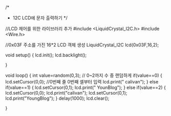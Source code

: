 /*
 * 12C LCD에 문자 출력하기
 */


 //LCD 제어를 위한 라이브러리 추가
 #include <LiquidCrystal_I2C.h>
 #include <Wire.h>

 //0x03F 주소를 가진 16*2 LCD 객체 생성
 LiquidCrystal_I2C lcd(0x03F,16,2);

 void setup()
 {
  lcd.init();
  lcd.backlight();
  
 }


void loop()
{
  int value=random(0,3);
  // 0~2까지 수 중 랜덤하게
  if(value==0)
  {
    lcd.setCursor(0,0); //0번째 줄 0번째 셀부터 입력
    lcd.print(" calivan");
  }
  else if(value==1)
  {
    lcd.setCursor(0,1);
    lcd.print(" YounBlog");
  }
  else if(value==2)
  {
    lcd.setCursor(0,0);
    lcd.print("calivan");
    lcd.setCursor(0,1);
    lcd.print("YoungBlog");
  }
  delay(1000);
  lcd.clear();
  
}
